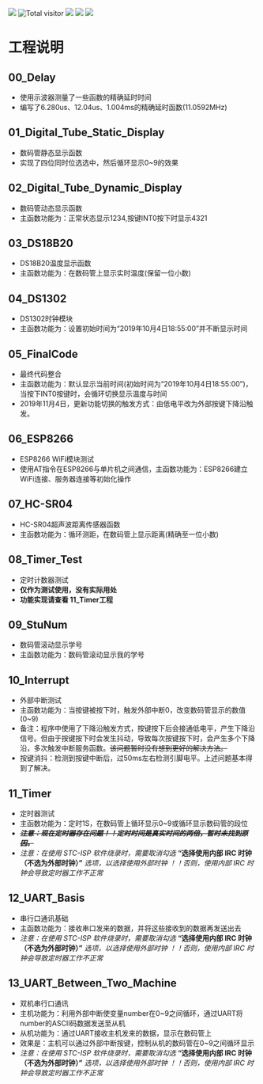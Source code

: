 ![](https://img.shields.io/badge/Creator-ZhangH.J.-success)
![Total visitor](https://visitor-count-badge.herokuapp.com/total.svg?repo_id=${https://github.com/ZHJ0125/STC11F04E})
![](https://img.shields.io/github/license/ZHJ0125/STC11F04E)
![](https://img.shields.io/npm/v/drone.svg)
![](https://img.shields.io/badge/language-C-9cf.svg)

# 工程说明

## 00_Delay 
- 使用示波器测量了一些函数的精确延时时间
- 编写了6.280us、12.04us、1.004ms的精确延时函数(11.0592MHz)

## 01_Digital_Tube_Static_Display
- 数码管静态显示函数
- 实现了四位同时位选选中，然后循环显示0~9的效果

## 02_Digital_Tube_Dynamic_Display
- 数码管动态显示函数
- 主函数功能为：正常状态显示1234,按键INT0按下时显示4321

## 03_DS18B20
- DS18B20温度显示函数
- 主函数功能为：在数码管上显示实时温度(保留一位小数)

## 04_DS1302
- DS1302时钟模块
- 主函数功能为：设置初始时间为“2019年10月4日18:55:00”并不断显示时间

## 05_FinalCode
- 最终代码整合
- 主函数功能为：默认显示当前时间(初始时间为“2019年10月4日18:55:00”)，当按下INT0按键时，会循环切换显示温度与时间
- 2019年11月4日，更新功能切换的触发方式：由低电平改为外部按键下降沿触发。

## 06_ESP8266
- ESP8266 WiFi模块测试
- 使用AT指令在ESP8266与单片机之间通信，主函数功能为：ESP8266建立WiFi连接、服务器连接等初始化操作

## 07_HC-SR04
- HC-SR04超声波距离传感器函数
- 主函数功能为：循环测距，在数码管上显示距离(精确至一位小数)

## 08_Timer_Test
- 定时计数器测试
- **仅作为测试使用，没有实际用处**
- **功能实现请查看 11_Timer工程**

## 09_StuNum
- 数码管滚动显示学号
- 主函数功能为：数码管滚动显示我的学号

## 10_Interrupt
- 外部中断测试
- 主函数功能为：当按键被按下时，触发外部中断0，改变数码管显示的数值(0~9)
- 备注：程序中使用了下降沿触发方式，按键按下后会接通低电平，产生下降沿信号。但由于按键按下时会发生抖动，导致每次按键按下时，会产生多个下降沿，多次触发中断服务函数。~~该问题暂时没有想到更好的解决方法。~~
- 按键消抖：检测到按键中断后，过50ms左右检测引脚电平。上述问题基本得到了解决。

## 11_Timer
- 定时器测试
- 主函数功能为：定时1S，在数码管上循环显示0~9或循环显示数码管的段位
- ~~***注意：现在定时器存在问题！！定时时间是真实时间的两倍，暂时未找到原因。***~~
- *注意：在使用 STC-ISP 软件烧录时，需要取消勾选* **“选择使用内部 IRC 时钟（不选为外部时钟）”** *选项，以选择使用外部时钟 ！！否则，使用内部 IRC 时钟会导致定时器工作不正常*


## 12_UART_Basis
- 串行口通讯基础
- 主函数功能为：接收串口发来的数据，并将这些接收到的数据再发送出去
- *注意：在使用 STC-ISP 软件烧录时，需要取消勾选* **“选择使用内部 IRC 时钟（不选为外部时钟）”** *选项，以选择使用外部时钟 ！！否则，使用内部 IRC 时钟会导致定时器工作不正常*



## 13_UART_Between_Two_Machine
- 双机串行口通讯
- 主机功能为：利用外部中断使变量number在0~9之间循环，通过UART将number的ASCII码数据发送至从机
- 从机功能为：通过UART接收主机发来的数据，显示在数码管上
- 效果是：主机可以通过外部中断按键，控制从机的数码管在0~9之间循环显示
- *注意：在使用 STC-ISP 软件烧录时，需要取消勾选* **“选择使用内部 IRC 时钟（不选为外部时钟）”** *选项，以选择使用外部时钟 ！！否则，使用内部 IRC 时钟会导致定时器工作不正常*


